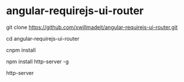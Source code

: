 # angular-requirejs-ui-router

git clone https://github.com/xwillmadeit/angular-requirejs-ui-router.git

cd angular-requirejs-ui-router

cnpm install

npm install http-server -g

http-server